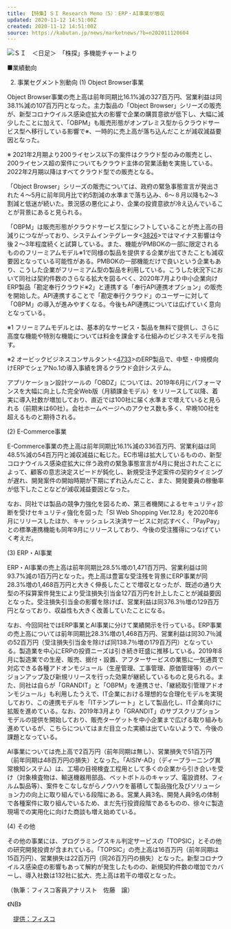 ```yaml
---
title: 【特集】ＳＩ Research Memo（5）：ERP・AI事業が増収
updated: 2020-11-12 14:51:00Z
created: 2020-11-12 14:51:00Z
source: https://kabutan.jp/news/marketnews/?b=n202011120604
---
```


![](https://kabutan.jp/images/newsimg/n202011120604-01.jpg)ＳＩ　＜日足＞　「株探」多機能チャートより

■業績動向

2. 事業セグメント別動向
(1) Object Browser事業

Object Browser事業の売上高は前年同期比16.1%減の327百万円、営業利益は同38.1%減の107百万円となった。主力製品の「Object Browser」シリーズの販売が、新型コロナウイルス感染症拡大の影響で企業の購買意欲が低下し、大幅に減少したことに加えて、「OBPM」も販売形態がオンプレミス型からクラウドサービス型へ移行している影響で※、一時的に売上高が落ち込んだことが減収減益要因となった。

※ 2021年2月期より200ライセンス以下の案件はクラウド型のみの販売とし、200ライセンス超の案件についてもクラウド主体の営業活動を実施している。2022年2月期以降はすべてクラウド型での販売となる。

「Object Browser」シリーズの販売については、政府の緊急事態宣言が発出された４～5月に前年同月比で約5割減の水準まで落ち込み、6～８月以降も2～3割減と低迷が続いた。景況感の悪化により、企業の投資意欲が冷え込んでいることが背景にあると見られる。

「OBPM」は販売形態がクラウドサービス型にシフトしていることが売上高の目減りにつながっており、システムインテグレータ<[3826](https://kabutan.jp/stock/?code=3826)>ではマイナス影響は今後２～3年程度続くと試算している。また、機能がPMBOKの一部に限定されるもののフリーミアムモデル※1で同様の製品を提供する企業が出てきたことも減収要因となっている可能性がある。PMBOKの一部機能だけで良いという企業もあり、こうした企業がフリーミアム型の製品を利用している。こうした状況下において同社は契約件数のさらなる拡大を図るべく、2020年7月より中小企業向けERP製品「勘定奉行クラウド※2」と連携する「奉行API連携オプション」の販売を開始した。API連携することで「勘定奉行クラウド」のユーザーに対して「OBPM」の導入が進みやすくなる。今後もAPI連携については広げていく意向となっている。

※1 フリーミアムモデルとは、基本的なサービス・製品を無料で提供し、さらに高度な機能や特別な機能については料金を課金する仕組みのビジネスモデルを指す。

※2 オービックビジネスコンサルタント<[4733](https://kabutan.jp/stock/?code=4733)>のERP製品で、中堅・中規模向けERPでシェアNo.1の導入事績を誇るクラウド会計システム。

アプリケーション設計ツールの「OBDZ」については、2019年6月にパフォーマンスを大幅に向上した完全Web版（月額課金モデル）をリリースして以降、着実に導入社数が増加しており、直近では100社に届く水準まで増えていると見られる（前期末は60社）。会社ホームページへのアクセス数も多く、早晩100社を超えるものと期待される。

(2) E-Commerce事業

E-Commerce事業の売上高は前年同期比16.1%減の336百万円、営業利益は同48.5%減の54百万円と減収減益に転じた。EC市場は拡大しているものの、新型コロナウイルス感染症拡大に伴う政府の緊急事態宣言が4月に発出されたことによって、顧客の意志決定スピードが鈍化し、新規受注予定案件の契約タイミングが遅れ、開発案件の開始時期が下期にずれ込んだこと、また、開発要員の稼働率が低下したことなどが減収減益要因となった。

なお、同社では製品の競争力強化を図るため、第三者機関によるセキュリティ診断を受けセキュリティ強化を図った「SI Web Shopping Ver.12.8」を2020年6月にリリースしたほか、キャッシュレス決済サービスに対応すべく、「PayPay」との標準連携機能も同年9月にリリースしており、今後の受注獲得につなげていく考えだ。

(3) ERP・AI事業

ERP・AI事業の売上高は前年同期比28.5%増の1,471百万円、営業利益は同93.7%減の1百万円となった。売上高は豊富な受注残を背景にERP事業が同28.3%増の1,468百万円と大きく伸長したことで増収となったが、既述の通り大型の不採算案件発生により受注損失引当金127百万円を計上したことが減益要因となった。受注損失引当金の影響を除けば、営業利益は同376.3％増の129百万円となっており、収益性も大きく改善していたことになる。

なお、今回同社ではERP事業とAI事業に分けて業績開示を行っている。ERP事業の売上高については前年同期比28.3%増の1,468百万円、営業利益は同30.7％減の52百万円（受注損失引当金を除けば同138.7％増の179百万円）となっている。製造業を中心にERPの投資ニーズは引き続き旺盛に推移している。2019年8月に製造業での生産、販売、据付・設置、アフターサービスの業態に一気通貫で対応できる各種アドオンモジュール（生産管理、工事管理、原価管理等）のバージョンアップ及び新規リリースを行った効果が継続しているものと見られる。また、同社は自らが「GRANDIT」と「OBPM」を連携させ、「継続取引管理アドオンモジュール」も利用したうえで、IT企業における理想的な合理化モデルを実現しており、この連携モデルを「ITテンプレート」として製品化し、IT企業向けに拡販を進めている。なお、2019年3月より「GRANDIT」のサブスクリプションモデルの提供を開始しており、販売ターゲットを中小企業まで広げる取り組みも進めているが、こちらについてはまだ目立った実績は出ていないようで、今後の課題となっている。

AI事業については売上高で2百万円（前年同期は無し）、営業損失で51百万円（前年同期は48百万円の損失）となった。「AISI∀-AD」（ディープラーニング異常検知システム）は、工場の目視検査工程用として多くの企業から引き合いを受け（対象検査物は、輸送機器用部品、ペットボトルのキャップ、電設資材、フィルム製品等）、案件をこなしながらノウハウを蓄積して製品強化及びソリューション力の向上に取り組んでいる段階にある。営業人員3名、開発人員9名の体制で各種案件に取り組んでいるため、まだ先行投資段階であるものの、徐々に製造現場での実用化に向けた商談も増え始めている。

(4) その他

その他の事業には、プログラミングスキル判定サービスの「TOPSIC」とその他の研究開発投資が含まれている。「TOPSIC」の売上高は16百万円（前年同期は15百万円）、営業損失は22百万円（同26百万円の損失）となった。新型コロナウイルス感染症の影響もあって解約が発生したものの、新規契約件数の増加でカバーし、導入社数は132社に拡大、売上高は若干の増収となった。

（執筆：フィスコ客員アナリスト　佐藤　譲）

《NB》

　[提供：フィスコ](https://web.fisco.jp/)